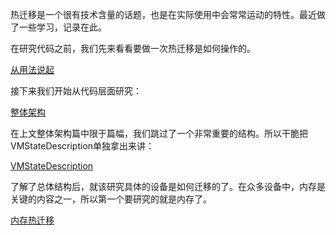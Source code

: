 热迁移是一个很有技术含量的话题，也是在实际使用中会常常运动的特性。最近做了一些学习，记录在此。

在研究代码之前，我们先来看看要做一次热迁移是如何操作的。

[从用法说起][1]

接下来我们开始从代码层面研究：

[整体架构][2]

在上文整体架构篇中限于篇幅，我们跳过了一个非常重要的结构。所以干脆把VMStateDescription单独拿出来讲：

[VMStateDescription][3]

了解了总体结构后，就该研究具体的设备是如何迁移的了。在众多设备中，内存是关键的内容之一，所以第一个要研究的就是内存了。

[内存热迁移][4]

[1]:/lm/01-migrate_command_line.md
[2]:/lm/02-infrastructure.md
[3]:/lm/03-vmsd.md
[4]:/lm/04-ram_migration.md
